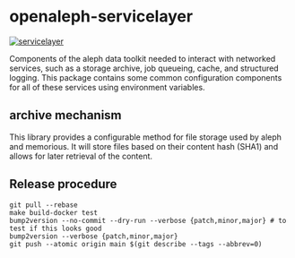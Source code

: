 # openaleph-servicelayer

[![servicelayer](https://github.com/alephdata/servicelayer/actions/workflows/build.yml/badge.svg)](https://github.com/alephdata/servicelayer/actions/workflows/build.yml)

Components of the aleph data toolkit needed to interact with networked services,
such as a storage archive, job queueing, cache, and structured logging. This
package contains some common configuration components for all of these services
using environment variables.

## archive mechanism

This library provides a configurable method for file storage used by aleph and
memorious. It will store files based on their content hash (SHA1) and allows for
later retrieval of the content.

## Release procedure

```
git pull --rebase
make build-docker test
bump2version --no-commit --dry-run --verbose {patch,minor,major} # to test if this looks good
bump2version --verbose {patch,minor,major}
git push --atomic origin main $(git describe --tags --abbrev=0)
```
